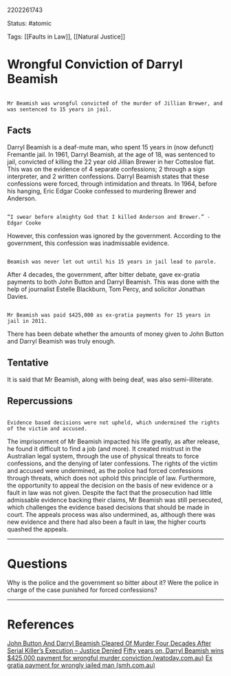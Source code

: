 2202261743

Status: #atomic

Tags: [[Faults in Law]], [[Natural Justice]]

# Wrongful Conviction of Darryl Beamish
```ad-tldr

Mr Beamish was wrongful convicted of the murder of Jillian Brewer, and was sentenced to 15 years in jail.

```
## Facts
Darryl Beamish is a deaf-mute man, who spent 15 years in (now defunct) Fremantle jail.
In 1961, Darryl Beamish, at the age of 18, was sentenced to jail, convicted of killing the 22 year old Jillian Brewer in her Cottesloe flat.
This was on the evidence of 4 separate confessions; 2 through a sign interpreter, and 2 written confessions.
Darryl Beamish states that these confessions were forced, through intimidation and threats.
In 1964, before his hanging, Eric Edgar Cooke confessed to murdering Brewer and Anderson.
```ad-quote

“I swear before almighty God that I killed Anderson and Brewer.” - Edgar Cooke

```
However, this confession was ignored by the government.
According to the government, this confession was inadmissable evidence.
```ad-note

Beamish was never let out until his 15 years in jail lead to parole.

```
After 4 decades, the government, after bitter debate, gave ex-gratia payments to both John Button and Darryl Beamish.
This was done with the help of journalist Estelle Blackburn, Tom Percy, and solicitor Jonathan Davies.
```ad-note

Mr Beamish was paid $425,000 as ex-gratia payments for 15 years in jail in 2011.

```
There has been debate whether the amounts of money given to John Button and Darryl Beamish was truly enough.
## Tentative
It is said that Mr Beamish, along with being deaf, was also semi-illiterate.
## Repercussions
```ad-tldr

Evidence based decisions were not upheld, which undermined the rights of the victim and accused.

```

The imprisonment of Mr Beamish impacted his life greatly, as after release, he found it difficult to find a job (and more).
It created mistrust in the Australian legal system, through the use of physical threats to force confessions, and the denying of later confessions.
The rights of the victim and accused were undermined, as the police had forced confessions through threats, which does not uphold this principle of law. Furthermore, the opportunity to appeal the decision on the basis of new evidence or a fault in law was not given. 
Despite the fact that the prosecution had little admissable evidence backing their claims, Mr Beamish was still persecuted, which challenges the evidence based decisions that should be made in court.
The appeals process was also undermined, as, although there was new evidence and there had also been a fault in law, the higher courts quashed the appeals.

---
# Questions
Why is the police and the government so bitter about it?
Were the police in charge of the case punished for forced confessions?

---
# References
[John Button And Darryl Beamish Cleared Of Murder Four Decades After Serial Killer’s Execution – Justice Denied](http://justicedenied.org/wordpress/archives/1204)
[Fifty years on, Darryl Beamish wins $425,000 payment for wrongful murder conviction (watoday.com.au)](https://www.watoday.com.au/national/western-australia/fifty-years-on-darryl-beamish-wins-425-000-payment-for-wrongful-murder-conviction-20110602-1fhl7.html)
[Ex gratia payment for wrongly jailed man (smh.com.au)](https://www.smh.com.au/national/ex-gratia-payment-for-wrongly-jailed-man-20110602-1fhq6.html)